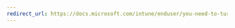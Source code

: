 ```yaml
---
redirect_url: https://docs.microsoft.com/intune/enduser/you-need-to-turn-on-scanning-for-security-threats-android
---
```

